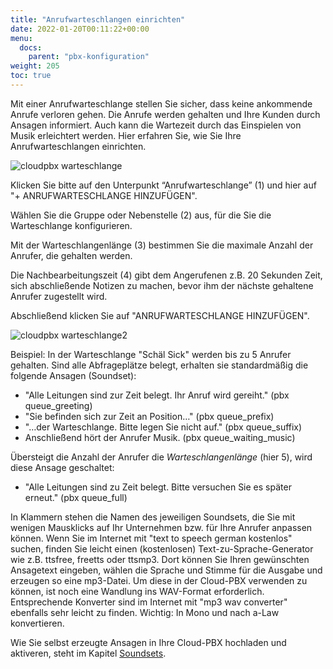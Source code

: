 ```yaml
---
title: "Anrufwarteschlangen einrichten"
date: 2022-01-20T00:11:22+00:00
menu:
  docs:
    parent: "pbx-konfiguration"
weight: 205
toc: true
---
```


Mit einer Anrufwarteschlange stellen Sie sicher, dass keine ankommende Anrufe verloren gehen. Die Anrufe werden gehalten und Ihre Kunden durch Ansagen informiert. Auch kann die Wartezeit durch das Einspielen von Musik erleichtert werden. Hier erfahren Sie, wie Sie Ihre Anrufwarteschlangen einrichten.

![cloudpbx warteschlange](https://user-images.githubusercontent.com/98753538/158607755-632e2eed-fe5a-499c-a9b5-3796d855abb8.jpg)

Klicken Sie bitte auf den Unterpunkt “Anrufwarteschlange” (1) und hier auf "+ ANRUFWARTESCHLANGE HINZUFÜGEN". 

Wählen Sie die Gruppe oder Nebenstelle (2) aus, für die Sie die Warteschlange konfigurieren.

Mit der Warteschlangenlänge (3) bestimmen Sie die maximale Anzahl der Anrufer, die gehalten werden.

Die Nachbearbeitungszeit (4) gibt dem Angerufenen z.B. 20 Sekunden Zeit, sich abschließende Notizen zu machen, bevor ihm der nächste gehaltene Anrufer zugestellt wird.

Abschließend klicken Sie auf "ANRUFWARTESCHLANGE HINZUFÜGEN".

![cloudpbx warteschlange2](https://user-images.githubusercontent.com/98753538/158609830-57f76e3a-e0e9-4ac6-8f42-d898c48c7c34.jpg)

Beispiel: In der Warteschlange "Schäl Sick" werden bis zu 5 Anrufer gehalten. Sind alle Abfrageplätze belegt, erhalten sie standardmäßig die folgende Ansagen (Soundset):

* "Alle Leitungen sind zur Zeit belegt. Ihr Anruf wird gereiht." (pbx queue_greeting)
* "Sie befinden sich zur Zeit an Position…" (pbx queue_prefix)
* "…der Warteschlange. Bitte legen Sie nicht auf." (pbx queue_suffix)
* Anschließend hört der Anrufer Musik. (pbx queue_waiting_music)

Übersteigt die Anzahl der Anrufer die *Warteschlangenlänge* (hier 5), wird diese Ansage geschaltet:

* "Alle Leitungen sind zu Zeit belegt. Bitte versuchen Sie es später erneut." (pbx queue_full)

In Klammern stehen die Namen des jeweiligen Soundsets, die Sie mit wenigen Mausklicks auf Ihr Unternehmen bzw. für Ihre Anrufer anpassen können.
Wenn Sie im Internet mit "text to speech german kostenlos" suchen, finden Sie leicht einen (kostenlosen) Text-zu-Sprache-Generator wie z.B. ttsfree, freetts oder ttsmp3. Dort können Sie Ihren gewünschten Ansagetext eingeben, wählen die Sprache und Stimme für die Ausgabe und erzeugen so eine mp3-Datei. Um diese in der Cloud-PBX verwenden zu können, ist noch eine Wandlung ins WAV-Format erforderlich. Entsprechende Konverter sind im Internet mit "mp3 wav converter" ebenfalls
sehr leicht zu finden. Wichtig: In Mono und nach a-Law konvertieren.

Wie Sie selbst erzeugte Ansagen in Ihre Cloud-PBX hochladen und aktiveren, steht im Kapitel [Soundsets](https://cloudpbx-doku.netcologne.de/docs/pbx-konfiguration/sound-sets/).
